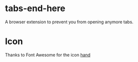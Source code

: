 # tabs-end-here
A browser extension to prevent you from opening anymore tabs.


# Icon
Thanks to Font Awesome for the icon
[hand](https://fontawesome.com/icons/hand?f=classic&s=solid&pc=%23c41212)